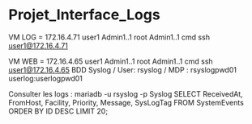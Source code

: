 # Projet_Interface_Logs

VM LOG = 172.16.4.71
user1   Admin1..1
root    Admin1..1
cmd ssh user1@172.16.4.71

VM WEB = 172.16.4.65
user1   Admin1..1
root    Admin1..1
cmd     ssh user1@172.16.4.65
BDD Syslog / User: rsyslog / MDP : rsyslogpwd01
userlog:userlogpwd01


Consulter les logs :
mariadb -u rsyslog -p Syslog
SELECT ReceivedAt, FromHost, Facility, Priority, Message, SysLogTag FROM SystemEvents ORDER BY ID DESC LIMIT 20;